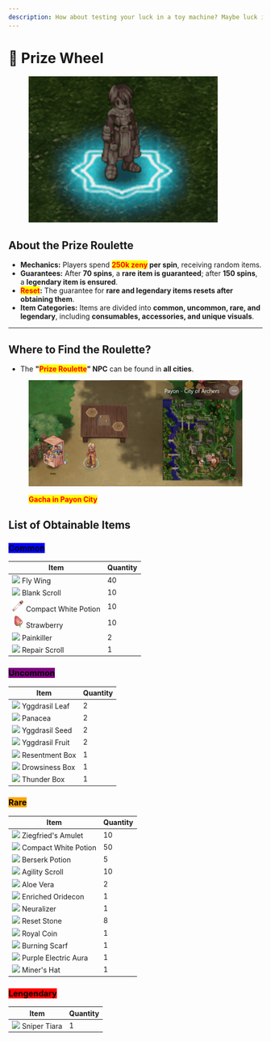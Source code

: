 ```yaml
---
description: How about testing your luck in a toy machine? Maybe luck is on your side!
---
```


# 🎰 Prize Wheel

<figure><img src="../.gitbook/assets/image (2).png" alt="" width="375"><figcaption></figcaption></figure>

## **About the Prize Roulette**

* **Mechanics:** Players spend <mark style="color:red;">**250k zeny**</mark>**&#x20;per spin**, receiving random items.
* **Guarantees:** After **70 spins**, a **rare item is guaranteed**; after **150 spins**, a **legendary item is ensured**.
* <mark style="color:red;">**Reset**</mark>**:** The guarantee for **rare and legendary items resets after obtaining them**.
* **Item Categories:** Items are divided into **common, uncommon, rare, and legendary**, including **consumables, accessories, and unique visuals**.

***

## **Where to Find the Roulette?**

* The **"**<mark style="color:red;">**Prize Roulette**</mark>**" NPC** can be found in **all cities**.

<figure><img src="../.gitbook/assets/cgaaa.png" alt=""><figcaption><p><mark style="color:red;"><strong>Gacha in Payon City</strong></mark></p></figcaption></figure>

## **List of Obtainable Items**

### <mark style="background-color:blue;">**Common**</mark>

| Item                                                 | Quantity |
| ---------------------------------------------------- | -------- |
| ![](../.gitbook/assets/601.png) Fly Wing             | 40       |
| ![](../.gitbook/assets/7433.png) Blank Scroll        | 10       |
| ![](../.gitbook/assets/547.png) Compact White Potion | 10       |
| ![](../.gitbook/assets/578.png) Strawberry           | 10       |
| ![](../.gitbook/assets/605.png) Painkiller           | 2        |
| ![](../.gitbook/assets/12216.png) Repair Scroll      | 1        |

### <mark style="background-color:purple;">Uncommon</mark>

| Item                                             | Quantity |
| ------------------------------------------------ | -------- |
| ![](../.gitbook/assets/610.png) Yggdrasil Leaf   | 2        |
| ![](../.gitbook/assets/525.png) Panacea          | 2        |
| ![](../.gitbook/assets/608.png) Yggdrasil Seed   | 2        |
| ![](../.gitbook/assets/607.png) Yggdrasil Fruit  | 2        |
| ![](../.gitbook/assets/12030.png) Resentment Box | 1        |
| ![](../.gitbook/assets/12031.png) Drowsiness Box | 1        |
| ![](../.gitbook/assets/12028.png) Thunder Box    | 1        |

### <mark style="background-color:orange;">Rare</mark>

| Item                                                       | Quantity |
| ---------------------------------------------------------- | -------- |
| ![](../.gitbook/assets/7621.png) Ziegfried's Amulet        | 10       |
| ![](<../.gitbook/assets/547 (1).png>) Compact White Potion | 50       |
| ![](../.gitbook/assets/657.png) Berserk Potion             | 5        |
| ![](<../.gitbook/assets/12216 (1).png>) Agility Scroll     | 10       |
| ![](../.gitbook/assets/606.png) Aloe Vera                  | 2        |
| ![](../.gitbook/assets/7620.png) Enriched Oridecon         | 1        |
| ![](../.gitbook/assets/12213.png) Neuralizer               | 1        |
| ![](../.gitbook/assets/6320.png) Reset Stone               | 8        |
| ![](../.gitbook/assets/671.png) Royal Coin                 | 1        |
| ![](../.gitbook/assets/31178.png) Burning Scarf            | 1        |
| ![](../.gitbook/assets/20561.png) Purple Electric Aura     | 1        |
| ![](../.gitbook/assets/5031.png) Miner's Hat               | 1        |

### <mark style="background-color:red;">Lengendary</mark>

| Item                                           | Quantity |
| ---------------------------------------------- | -------- |
| ![](../.gitbook/assets/20491.png) Sniper Tiara | 1        |

